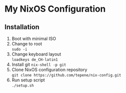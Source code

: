 # My NixOS Configuration

## Installation

1. Boot with minimal ISO
2. Change to root  
   `sudo -i`
3. Change keyboard layout  
   `loadkeys de_CH-latin1`
4. Install git
   `nix-shell -p git`
5. Clone NixOS configuration repository  
   `git clone https://github.com/tepene/nix-config.git`
6. Run setup script  
   `./setup.sh`
